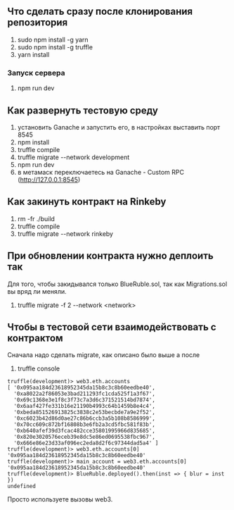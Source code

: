 ## Что сделать сразу после клонирования репозитория

1. sudo npm install -g yarn
2. sudo npm install -g truffle
3. yarn install

### Запуск сервера

1. npm run dev

## Как развернуть тестовую среду

1. установить Ganache и запустить его, в настройках выставить порт 8545
2. npm install
3. truffle compile
4. truffle migrate --network development
5. npm run dev
6. в метамаск переключаетесь на Ganache - Custom RPC (http://127.0.0.1:8545)

## Как закинуть контракт на Rinkeby

1. rm -fr ./build
2. truffle compile
3. truffle migrate --network rinkeby

## При обновлении контракта нужно деплоить так

Для того, чтобы закидывался только BlueRuble.sol, так как Migrations.sol вы вряд ли меняли.

1. truffle migrate -f 2 --network \<network\>
 
## Чтобы в тестовой сети взаимодействовать с контрактом

Сначала надо сделать migrate, как описано было выше а после

1. truffle console

```
truffle(development)> web3.eth.accounts
[ '0x095aa184d23618952345da15b8c3c8b60eedbe40',
  '0xa8022a2f86053e3bad211293fc1cda525f1a3f67',
  '0x69c1368e3e1f8c3f73c7a3d6c371521514bd7874',
  '0x6aaf427fe331b16e21190b4993c64b1459b8e4c4',
  '0xbeda851526913825c3838c2e53becbde7a9e2f52',
  '0xc6023b42d86d0ae27c86b6ccb3a5b108b8586999',
  '0x70cc609c872bf16808b3e6fb2a3cd5fbc581f83b',
  '0xb640afef39d3fcac482cce35801995966d835685',
  '0x820e3020576eceb39e8dc5e86ed0695538fbc967',
  '0x666e86e23d33af096ec2eda8d2f6c97344dad5a4' ]
truffle(development)> web3.eth.accounts[0]
'0x095aa184d23618952345da15b8c3c8b60eedbe40'
truffle(development)> main_account = web3.eth.accounts[0]
'0x095aa184d23618952345da15b8c3c8b60eedbe40'
truffle(development)> BlueRuble.deployed().then(inst => { blur = inst })
undefined
```

Просто используете вызовы web3.
